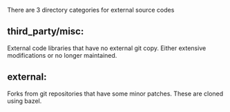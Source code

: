 
There are 3 directory categories for external source codes

## third_party/misc:

External code libraries that have no external git copy. Either extensive
modifications or no longer maintained.

## external:

Forks from git repositories that have some minor patches. These are cloned using bazel.

